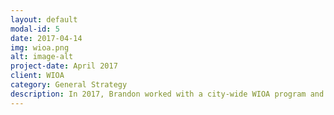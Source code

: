 ```yaml
---
layout: default
modal-id: 5
date: 2017-04-14
img: wioa.png
alt: image-alt
project-date: April 2017
client: WIOA
category: General Strategy
description: In 2017, Brandon worked with a city-wide WIOA program and economic development agency to restructure and merge the two organizations into one organization in an effort to better allocate resources and align industry needs with WIOA funding and program initiatives. 
---
```

